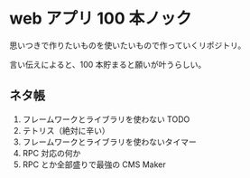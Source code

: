 # web アプリ 100 本ノック

思いつきで作りたいものを使いたいもので作っていくリポジトリ。

言い伝えによると、100 本貯まると願いが叶うらしい。

## ネタ帳

1. フレームワークとライブラリを使わない TODO
2. テトリス（絶対に辛い）
3. フレームワークとライブラリを使わないタイマー
4. RPC 対応の何か
5. RPC とか全部盛りで最強の CMS Maker
